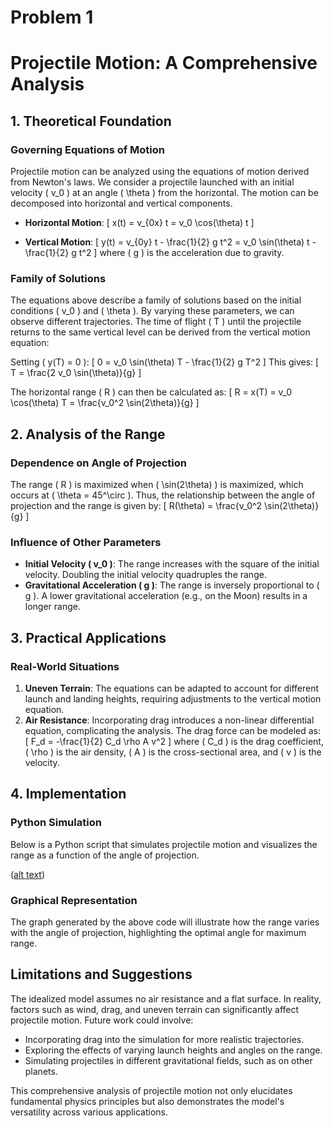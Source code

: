 # Problem 1
# Projectile Motion: A Comprehensive Analysis

## 1. Theoretical Foundation

### Governing Equations of Motion

Projectile motion can be analyzed using the equations of motion derived from Newton's laws. We consider a projectile launched with an initial velocity \( v_0 \) at an angle \( \theta \) from the horizontal. The motion can be decomposed into horizontal and vertical components.

- **Horizontal Motion**:
  \[
  x(t) = v_{0x} t = v_0 \cos(\theta) t
  \]

- **Vertical Motion**:
  \[
  y(t) = v_{0y} t - \frac{1}{2} g t^2 = v_0 \sin(\theta) t - \frac{1}{2} g t^2
  \]
  where \( g \) is the acceleration due to gravity.

### Family of Solutions

The equations above describe a family of solutions based on the initial conditions \( v_0 \) and \( \theta \). By varying these parameters, we can observe different trajectories. The time of flight \( T \) until the projectile returns to the same vertical level can be derived from the vertical motion equation:

Setting \( y(T) = 0 \):
\[
0 = v_0 \sin(\theta) T - \frac{1}{2} g T^2
\]
This gives:
\[
T = \frac{2 v_0 \sin(\theta)}{g}
\]

The horizontal range \( R \) can then be calculated as:
\[
R = x(T) = v_0 \cos(\theta) T = \frac{v_0^2 \sin(2\theta)}{g}
\]

## 2. Analysis of the Range

### Dependence on Angle of Projection

The range \( R \) is maximized when \( \sin(2\theta) \) is maximized, which occurs at \( \theta = 45^\circ \). Thus, the relationship between the angle of projection and the range is given by:
\[
R(\theta) = \frac{v_0^2 \sin(2\theta)}{g}
\]

### Influence of Other Parameters

- **Initial Velocity \( v_0 \)**: The range increases with the square of the initial velocity. Doubling the initial velocity quadruples the range.
- **Gravitational Acceleration \( g \)**: The range is inversely proportional to \( g \). A lower gravitational acceleration (e.g., on the Moon) results in a longer range.

## 3. Practical Applications

### Real-World Situations

1. **Uneven Terrain**: The equations can be adapted to account for different launch and landing heights, requiring adjustments to the vertical motion equation.
2. **Air Resistance**: Incorporating drag introduces a non-linear differential equation, complicating the analysis. The drag force can be modeled as:
   \[
   F_d = -\frac{1}{2} C_d \rho A v^2
   \]
   where \( C_d \) is the drag coefficient, \( \rho \) is the air density, \( A \) is the cross-sectional area, and \( v \) is the velocity.

## 4. Implementation

### Python Simulation

Below is a Python script that simulates projectile motion and visualizes the range as a function of the angle of projection.

([alt text](image-1.png))

### Graphical Representation

The graph generated by the above code will illustrate how the range varies with the angle of projection, highlighting the optimal angle for maximum range.

## Limitations and Suggestions

The idealized model assumes no air resistance and a flat surface. In reality, factors such as wind, drag, and uneven terrain can significantly affect projectile motion. Future work could involve:

- Incorporating drag into the simulation for more realistic trajectories.
- Exploring the effects of varying launch heights and angles on the range.
- Simulating projectiles in different gravitational fields, such as on other planets.

This comprehensive analysis of projectile motion not only elucidates fundamental physics principles but also demonstrates the model's versatility across various applications.
```

